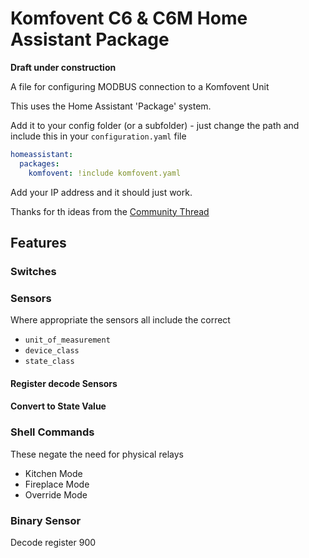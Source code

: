 # Komfovent C6 & C6M Home Assistant Package

**Draft under construction**

A file for configuring MODBUS connection to a Komfovent Unit

This uses the Home Assistant 'Package' system.

Add it to your config folder (or a subfolder) - just change the path and include this in your `configuration.yaml` file

```yaml
homeassistant:
  packages:
    komfovent: !include komfovent.yaml
```

Add your IP address and it should just work.

Thanks for th ideas from the [Community Thread](https://community.home-assistant.io/t/modbus-sensor-tcp-for-komfovent/173215)

## Features

### Switches

### Sensors

Where appropriate the sensors all include the correct

* `unit_of_measurement`
* `device_class`
* `state_class`

#### Register decode Sensors

#### Convert to State Value

### Shell Commands

These negate the need for physical relays

* Kitchen Mode
* Fireplace Mode
* Override Mode

### Binary Sensor

Decode register 900
